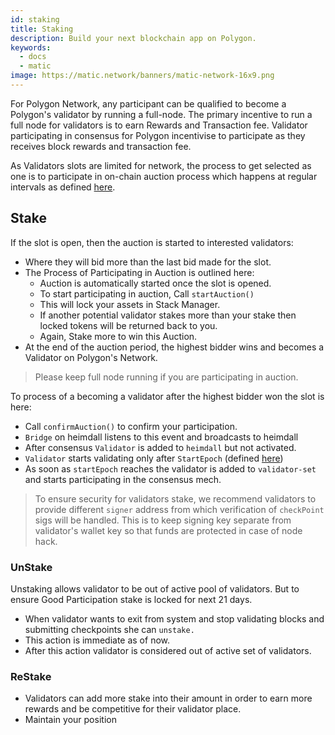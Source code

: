 ```yaml
---
id: staking
title: Staking
description: Build your next blockchain app on Polygon.
keywords:
  - docs
  - matic
image: https://matic.network/banners/matic-network-16x9.png
---
```


For Polygon Network, any participant can be qualified to become a Polygon's validator by running a full-node. The primary incentive to run a full node for validators is to earn Rewards and Transaction fee. Validator participating in consensus for Polygon incentivise to participate as they receives block rewards and transaction fee.

As Validators slots are limited for network, the process to get selected as one is to participate in on-chain auction process which happens at regular intervals as defined [here](https://www.notion.so/maticnetwork/State-of-Staking-03e983ed9cc6470a9e8aee47d51f0d14#a55fbd158b7d4aa89648a4e3b68ac716).

## Stake

If the slot is open, then the auction is started to interested validators:

- Where they will bid more than the last bid made for the slot.
- The Process of Participating in Auction is outlined here:
    - Auction is automatically started once the slot is opened.
    - To start participating in auction, Call `startAuction()`
    - This will lock your assets in Stack Manager.
    - If another potential validator stakes more than your stake then locked tokens will be returned back to you.
    - Again, Stake more to win this Auction.
- At the end of the auction period, the highest bidder wins and becomes a Validator on Polygon's Network.

> Please keep full node running if you are participating in auction.

To process of a becoming a validator after the highest bidder won the slot is here:

- Call `confirmAuction()` to confirm your participation.
- `Bridge` on heimdall listens to this event and broadcasts to heimdall
- After consensus `Validator` is added to `heimdall` but not activated.
- `Validator` starts validating only after `StartEpoch` (defined [here](https://www.notion.so/maticnetwork/State-of-Staking-03e983ed9cc6470a9e8aee47d51f0d14#c1c3456813dd4b5caade4ed550f81187))
- As soon as `startEpoch` reaches the validator is added to `validator-set` and starts participating in the consensus mech.

> To ensure security for validators stake, we recommend validators to provide different `signer` address from which verification of `checkPoint` sigs will be handled. This is to keep signing key separate from validator's wallet key so that funds are protected in case of node hack.

### UnStake

Unstaking allows validator to be out of active pool of validators. But to ensure Good Participation stake is locked for next 21 days.

- When validator wants to exit from system and stop validating blocks and submitting checkpoints she can `unstake.`
- This action is immediate as of now.
- After this action validator is considered out of active set of validators.

### ReStake

- Validators can add more stake into their amount in order to earn more rewards and be competitive for their validator place.
- Maintain your position
